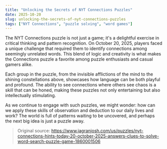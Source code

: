 ```yaml
---
title: "Unlocking the Secrets of NYT Connections Puzzles"
date: 2025-10-20
slug: unlocking-the-secrets-of-nyt-connections-puzzles
tags: ["NYT Connections", "puzzle solving", "word games"]
---
```


The NYT Connections puzzle is not just a game; it's a delightful exercise in critical thinking and pattern recognition. On October 20, 2025, players faced a unique challenge that required them to identify connections among seemingly unrelated words. This blend of logic and creativity is what makes the Connections puzzle a favorite among puzzle enthusiasts and casual gamers alike.

Each group in the puzzle, from the invisible afflictions of the mind to the shining constellations above, showcases how language can be both playful and profound. The ability to see connections where others see chaos is a skill that can be honed, making these puzzles not only entertaining but also intellectually stimulating.

As we continue to engage with such puzzles, we might wonder: how can we apply these skills of observation and deduction to our daily lives and work? The world is full of patterns waiting to be uncovered, and perhaps the next big idea is just a puzzle away.
> Original source: https://www.jagranjosh.com/us/puzzles/nyt-connections-hints-today-20-october-2025-answers-clues-to-solve-word-search-puzzle-game-1860001506